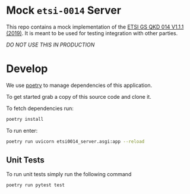 # Mock `etsi-0014` Server

This repo contains a mock implementation of the [ETSI GS QKD 014 V1.1.1 (2019)](https://www.etsi.org/deliver/etsi_gs/QKD/001_099/014/01.01.01_60/gs_qkd014v010101p.pdf).
It is meant to be used for testing integration with other parties. 

_DO NOT USE THIS IN PRODUCTION_ 


# Develop
We use [poetry](https://python-poetry.org/) to manage dependencies of this
application.

To get started grab a copy of this source code and clone it.

To fetch dependencies run:
```bash
poetry install
```

To run enter:
```bash
poetry run uvicorn etsi0014_server.asgi:app --reload
```

## Unit Tests

To run unit tests simply run the following command
```bash
poetry run pytest test
```
